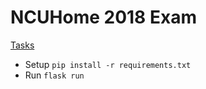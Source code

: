 # NCUHome 2018 Exam

[Tasks](tasks/README.md)

- Setup `pip install -r requirements.txt`
- Run `flask run`
